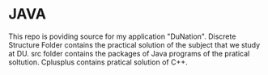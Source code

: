 # JAVA
This repo is poviding source for my application "DuNation".
Discrete Structure Folder contains the practical solution of the subject that we study at DU.
src folder contains the packages of Java programs of the pratical soltution.
Cplusplus contains pratical solution of C++.
